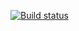 [![Build status](https://ci.appveyor.com/api/projects/status/q76id82p2yf7fqs9?svg=true)](https://ci.appveyor.com/project/ElenaSun12/dzselenium)